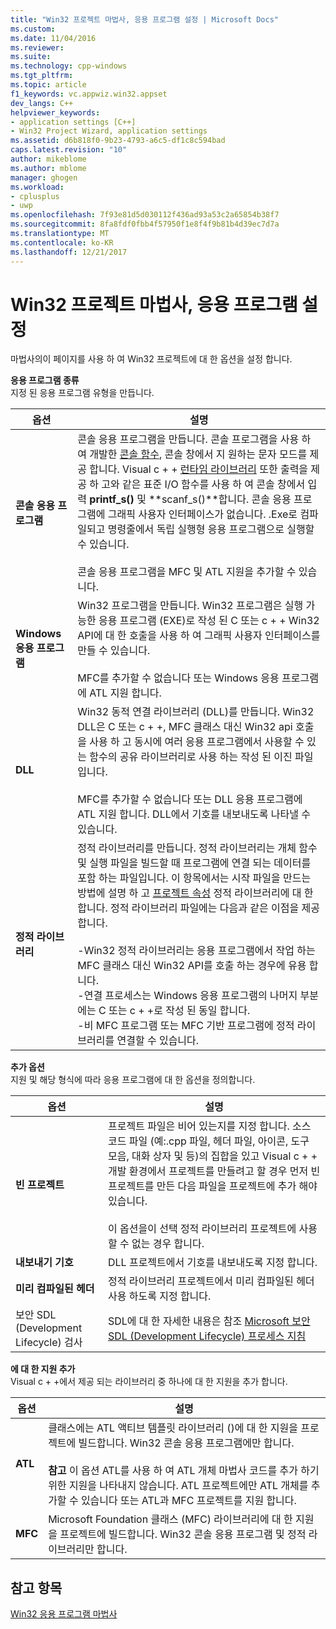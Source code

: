 ```yaml
---
title: "Win32 프로젝트 마법사, 응용 프로그램 설정 | Microsoft Docs"
ms.custom: 
ms.date: 11/04/2016
ms.reviewer: 
ms.suite: 
ms.technology: cpp-windows
ms.tgt_pltfrm: 
ms.topic: article
f1_keywords: vc.appwiz.win32.appset
dev_langs: C++
helpviewer_keywords:
- application settings [C++]
- Win32 Project Wizard, application settings
ms.assetid: d6b818f0-9b23-4793-a6c5-df1c8c594bad
caps.latest.revision: "10"
author: mikeblome
ms.author: mblome
manager: ghogen
ms.workload:
- cplusplus
- uwp
ms.openlocfilehash: 7f93e81d5d030112f436ad93a53c2a65854b38f7
ms.sourcegitcommit: 8fa8fdf0fbb4f57950f1e8f4f9b81b4d39ec7d7a
ms.translationtype: MT
ms.contentlocale: ko-KR
ms.lasthandoff: 12/21/2017
---
```

# <a name="application-settings-win-32-project-wizard"></a>Win32 프로젝트 마법사, 응용 프로그램 설정
마법사의이 페이지를 사용 하 여 Win32 프로젝트에 대 한 옵션을 설정 합니다.  
  
 **응용 프로그램 종류**  
 지정 된 응용 프로그램 유형을 만듭니다.  
  
|옵션|설명|  
|------------|-----------------|  
|**콘솔 응용 프로그램**|콘솔 응용 프로그램을 만듭니다. 콘솔 프로그램을 사용 하 여 개발한 [콘솔 함수](https://msdn.microsoft.com/en-us/library/ms813137.aspx), 콘솔 창에서 지 원하는 문자 모드를 제공 합니다. Visual c + + [런타임 라이브러리](../c-runtime-library/c-run-time-library-reference.md) 또한 출력을 제공 하 고와 같은 표준 I/O 함수를 사용 하 여 콘솔 창에서 입력 **printf_s()** 및 **scanf_s()**합니다. 콘솔 응용 프로그램에 그래픽 사용자 인터페이스가 없습니다. .Exe로 컴파일되고 명령줄에서 독립 실행형 응용 프로그램으로 실행할 수 있습니다.<br /><br /> 콘솔 응용 프로그램을 MFC 및 ATL 지원을 추가할 수 있습니다.|  
|**Windows 응용 프로그램**|Win32 프로그램을 만듭니다. Win32 프로그램은 실행 가능한 응용 프로그램 (EXE)로 작성 된 C 또는 c + + Win32 API에 대 한 호출을 사용 하 여 그래픽 사용자 인터페이스를 만들 수 있습니다.<br /><br /> MFC를 추가할 수 없습니다 또는 Windows 응용 프로그램에 ATL 지원 합니다.|  
|**DLL**|Win32 동적 연결 라이브러리 (DLL)를 만듭니다. Win32 DLL은 C 또는 c + +, MFC 클래스 대신 Win32 api 호출을 사용 하 고 동시에 여러 응용 프로그램에서 사용할 수 있는 함수의 공유 라이브러리로 사용 하는 작성 된 이진 파일입니다.<br /><br /> MFC를 추가할 수 없습니다 또는 DLL 응용 프로그램에 ATL 지원 합니다. DLL에서 기호를 내보내도록 나타낼 수 있습니다.|  
|**정적 라이브러리**|정적 라이브러리를 만듭니다. 정적 라이브러리는 개체 함수 및 실행 파일을 빌드할 때 프로그램에 연결 되는 데이터를 포함 하는 파일입니다. 이 항목에서는 시작 파일을 만드는 방법에 설명 하 고 [프로젝트 속성](../ide/property-pages-visual-cpp.md) 정적 라이브러리에 대 한 합니다. 정적 라이브러리 파일에는 다음과 같은 이점을 제공합니다.<br /><br /> -Win32 정적 라이브러리는 응용 프로그램에서 작업 하는 MFC 클래스 대신 Win32 API를 호출 하는 경우에 유용 합니다.<br />-연결 프로세스는 Windows 응용 프로그램의 나머지 부분에는 C 또는 c + +로 작성 된 동일 합니다.<br />-비 MFC 프로그램 또는 MFC 기반 프로그램에 정적 라이브러리를 연결할 수 있습니다.|  
  
 **추가 옵션**  
 지원 및 해당 형식에 따라 응용 프로그램에 대 한 옵션을 정의합니다.  
  
|옵션|설명|  
|------------|-----------------|  
|**빈 프로젝트**|프로젝트 파일은 비어 있는지를 지정 합니다. 소스 코드 파일 (예:.cpp 파일, 헤더 파일, 아이콘, 도구 모음, 대화 상자 및 등)의 집합을 있고 Visual c + + 개발 환경에서 프로젝트를 만들려고 할 경우 먼저 빈 프로젝트를 만든 다음 파일을 프로젝트에 추가 해야 있습니다.<br /><br /> 이 옵션을이 선택 정적 라이브러리 프로젝트에 사용할 수 없는 경우 합니다.|  
|**내보내기 기호**|DLL 프로젝트에서 기호를 내보내도록 지정 합니다.|  
|**미리 컴파일된 헤더**|정적 라이브러리 프로젝트에서 미리 컴파일된 헤더 사용 하도록 지정 합니다.|  
|보안 SDL (Development Lifecycle) 검사|SDL에 대 한 자세한 내용은 참조 [Microsoft 보안 SDL (Development Lifecycle) 프로세스 지침](../build/reference/sdl-enable-additional-security-checks.md)|  
  
 **에 대 한 지원 추가**  
 Visual c + +에서 제공 되는 라이브러리 중 하나에 대 한 지원을 추가 합니다.  
  
|옵션|설명|  
|------------|-----------------|  
|**ATL**|클래스에는 ATL 액티브 템플릿 라이브러리 ()에 대 한 지원을 프로젝트에 빌드합니다. Win32 콘솔 응용 프로그램에만 합니다.<br /><br /> **참고** 이 옵션 ATL를 사용 하 여 ATL 개체 마법사 코드를 추가 하기 위한 지원을 나타내지 않습니다. ATL 프로젝트에만 ATL 개체를 추가할 수 있습니다 또는 ATL과 MFC 프로젝트를 지원 합니다.|  
|**MFC**|Microsoft Foundation 클래스 (MFC) 라이브러리에 대 한 지원을 프로젝트에 빌드합니다. Win32 콘솔 응용 프로그램 및 정적 라이브러리만 합니다.|  
  
## <a name="see-also"></a>참고 항목  
 [Win32 응용 프로그램 마법사](../windows/win32-application-wizard.md)   
